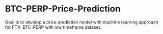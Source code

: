 # BTC-PERP-Price-Prediction

Goal is to develop a price prediction model with machine learning approach for FTX: BTC-PERP with low timeframe dataset.
